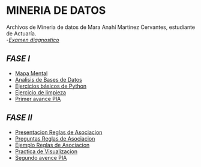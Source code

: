 # **MINERIA DE DATOS**
Archivos de Míneria de datos de Mara Anahí Martínez Cervantes, estudiante de Actuaría.  
-*[Examen diagnostico](https://github.com/MaraMtz/MINERIA_DE_DATOS/blob/main/Examen_1798584.pdf)* 

## *FASE I*
- [Mapa Mental](https://github.com/MaraMtz/MINERIA_DE_DATOS/blob/main/MapaMental_1_1798584.pdf) 
- [Analisis de Bases de Datos](https://github.com/KatiaOrtiz20/Mineria_de_datos/blob/main/Equipo5-%20Ejercicio%20Base%20de%20Datos.pdf)  
- [Ejercicios básicos de Python](https://github.com/MaraMtz/MINERIA_DE_DATOS/blob/main/Ej_Python_1798584.ipynb)  
- [Ejercicio de limpieza](https://github.com/KatiaOrtiz20/Mineria_de_datos/blob/main/Ej_Limpieza_Equipo5.ipynb)  
- [Primer avance PIA](https://github.com/KatiaOrtiz20/Mineria_de_datos/blob/main/Avance1_PIA_Equipo5.ipynb)  

## *FASE II*  
- [Presentacion Reglas de Asociacion](https://github.com/KatiaOrtiz20/Mineria_de_datos/blob/main/Presentaci%C3%B3n_ReglasdeAsociaci%C3%B3n_Equipo5.pdf)   
- [Preguntas Reglas de Asociacion](https://github.com/SebastianCanizales/SebastianCan/blob/main/Preguntas_Equipo5.pdf)   
- [Ejemplo Reglas de Asociacion](https://github.com/lluviaeliiza/Mineria-de-Datos/blob/main/C%C3%B3digo_de_la_presentaci%C3%B3n.ipynb)   
- [Practica de Visualizacion](https://github.com/KatiaOrtiz20/Mineria_de_datos/blob/main/Pr%C3%A1ctica_Visualizaci%C3%B3n.ipynb) 
- [Segundo avence PIA](https://github.com/lluviaeliiza/Mineria-de-Datos/blob/main/Segundo_Avance_PIA.ipynb) 
